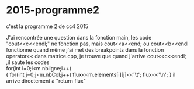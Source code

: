 # 2015-programme2
c'est la programme 2 de cc4 2015

J'ai rencontrée une question 
dans la fonction main,  les code "cout<<c<<endl;" ne fonction pas, mais cout<<a<<end; ou cout<<b<<endl fonctionne quand même
j'ai met des breakpoints dans la fonction operator<< dans matrice.cpp, je trouve que quand j'arrive cout<<c<<endl; ,il saute les codes     
for(int i=0;i<m.nbligne;i++)  
    {   for(int j=0;j<m.nbCol;j++)
            flux<<m.elements[i][j]<<'\t';
        flux<<'\n';
    }
il arrive directement à "return flux"

